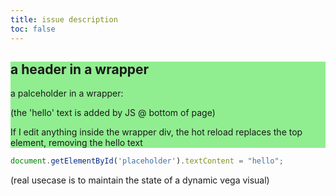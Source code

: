 ```yaml
---
title: issue description
toc: false
---
```


<style>
  #wrapper {
    background: lightgreen;
  }

  #placeholder {
    background: green;
    color: white;
  }
</style>

<div id="wrapper">

## a header in a wrapper

a palceholder in a wrapper:

<div id="placeholder"></div>

(the 'hello' text is added by JS @ bottom of page)

If I edit anything inside the wrapper div, the hot reload replaces the top element, removing the hello text

</div>

```js echo
document.getElementById('placeholder').textContent = "hello";
```

(real usecase is to maintain the state of a dynamic vega visual)